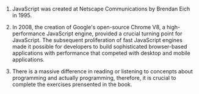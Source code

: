1. JavaScript was created at Netscape Communications by Brendan Eich in 1995.

2. In 2008, the creation of Google's open-source Chrome V8, a high-performance JavaScript engine, provided a crucial turning point for JavaScript. The subsequent proliferation of fast JavaScript engines made it possible for developers to build sophisticated browser-based applications with performance that competed with desktop and mobile applications.

3. There is a massive difference in reading or listening to concenpts about programming and actually programming, therefore, it is crucial to complete the exercises prensented in the book.
